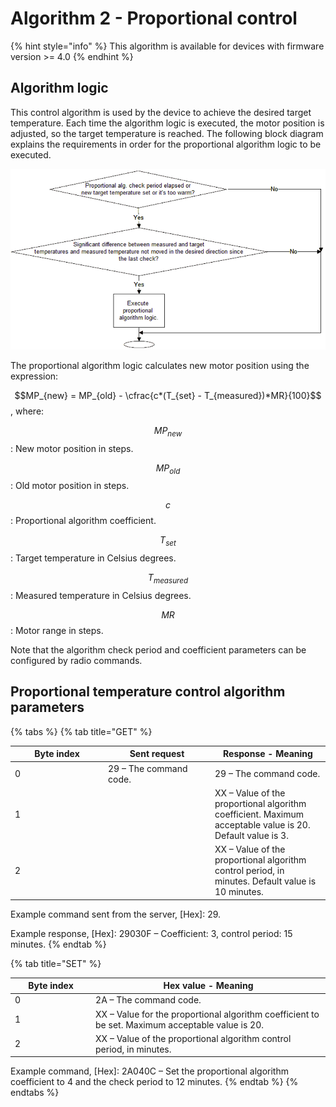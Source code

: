 # Algorithm 2 - Proportional control

{% hint style="info" %}
This algorithm is available for devices with firmware version >= 4.0
{% endhint %}

## **Algorithm logic**

This control algorithm is used by the device to achieve the desired target temperature. Each time the algorithm logic is executed, the motor position is adjusted, so the target temperature is reached. The following block diagram explains the requirements in order for the proportional algorithm logic to be executed.

![](<../../../../.gitbook/assets/image (23).png>)

The proportional algorithm logic calculates new motor position using the expression:

$$MP_{new} = MP_{old} - \cfrac{c*(T_{set} - T_{measured})*MR}{100}$$, where:

$$MP_{new}$$: New motor position in steps.

$$MP_{old}$$: Old motor position in steps.

$$c$$: Proportional algorithm coefficient.

$$T_{set}$$: Target temperature in Celsius degrees.

$$T_{measured}$$: Measured temperature in Celsius degrees.

$$MR$$: Motor range in steps.

Note that the algorithm check period and coefficient parameters can be configured by radio commands.

## **Proportional temperature control algorithm parameters**

{% tabs %}
{% tab title="GET" %}


<table><thead><tr><th width="135">Byte index</th><th width="157">Sent request</th><th>Response - Meaning</th></tr></thead><tbody><tr><td>0</td><td>29 – The command code.</td><td>29 – The command code.</td></tr><tr><td>1</td><td> </td><td>XX – Value of the proportional algorithm coefficient. Maximum acceptable value is 20. Default value is 3.</td></tr><tr><td>2</td><td> </td><td>XX – Value of the proportional algorithm control period, in minutes. Default value is 10 minutes.</td></tr></tbody></table>

Example command sent from the server, \[Hex]: 29.

Example response, \[Hex]: 29030F – Coefficient: 3, control period: 15 minutes.
{% endtab %}

{% tab title="SET" %}
<table><thead><tr><th width="115.05745554035565">Byte index</th><th>Hex value - Meaning</th></tr></thead><tbody><tr><td>0</td><td>2A – The command code.</td></tr><tr><td>1</td><td>XX – Value for the proportional algorithm coefficient to be set. Maximum acceptable value is 20.</td></tr><tr><td>2</td><td>XX – Value of the proportional algorithm control period, in minutes.</td></tr></tbody></table>

Example command, \[Hex]: 2A040C – Set the proportional algorithm coefficient to 4 and the check period to 12 minutes.
{% endtab %}
{% endtabs %}




